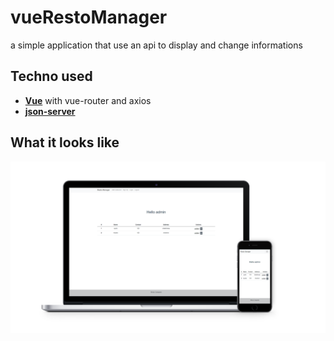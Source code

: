 # vueRestoManager

a simple application that use an api to display and change informations

## Techno used

- [__Vue__](https://vuejs.org/) with vue-router and axios
- [__json-server__](https://www.npmjs.com/package/json-server)


## What it looks like

![mockup of the app on different screens](src/assets/comp_vue_app.png)


